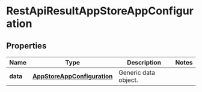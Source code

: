 
# RestApiResultAppStoreAppConfiguration

## Properties
Name | Type | Description | Notes
------------ | ------------- | ------------- | -------------
**data** | [**AppStoreAppConfiguration**](AppStoreAppConfiguration.md) | Generic data object. | 



